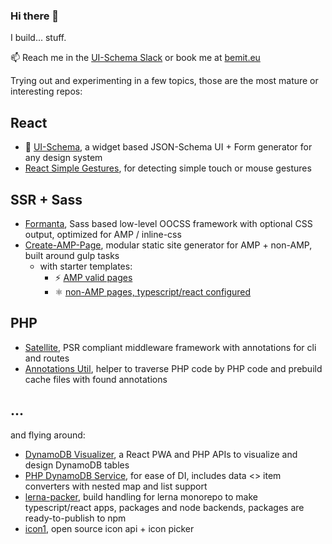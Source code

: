 ### Hi there 👋

I build... stuff.

<!--
**elbakerino/elbakerino** is a ✨ _special_ ✨ repository because its `README.md` (this file) appears on your GitHub profile.

Here are some ideas to get you started:

- 🔭 I’m currently working on ...
- 🌱 I’m currently learning ...
- 👯 I’m looking to collaborate on ...
- 🤔 I’m looking for help with ...
- 💬 Ask me about ...
- 📫 How to reach me: ...
- 😄 Pronouns: ...
- ⚡ Fun fact: ...
-->

📫 Reach me in the [UI-Schema Slack](https://ui-schema.slack.com/join/shared_invite/zt-smbsybk5-dFIRLEPCJerzDwtycaA71w) or book me at [bemit.eu](https://bemit.eu)

Trying out and experimenting in a few topics, those are the most mature or interesting repos:

## React

- 💎 [UI-Schema](https://github.com/ui-schema/ui-schema), a widget based JSON-Schema UI + Form generator for any design system
- [React Simple Gestures](https://github.com/elbakerino/react-simple-gestures), for detecting simple touch or mouse gestures

## SSR + Sass

- [Formanta](https://github.com/bemit/FormantaSass), Sass based low-level OOCSS framework with optional CSS output, optimized for AMP / inline-css
- [Create-AMP-Page](https://github.com/bemit/create-amp-page), modular static site generator for AMP + non-AMP, built around gulp tasks
  - with starter templates:
    - ⚡ [AMP valid pages](https://github.com/bemit/create-amp-page-starter)
    - ⚛️ [non-AMP pages, typescript/react configured](https://github.com/bemit/create-page-starter)

## PHP

- [Satellite](https://github.com/bemit/satellite-app), PSR compliant middleware framework with annotations for cli and routes
- [Annotations Util](https://github.com/bemit/orbiter-annotations-util), helper to traverse PHP code by PHP code and prebuild cache files with found annotations

## ...

and flying around:

- [DynamoDB Visualizer](https://github.com/elbakerino/dynamodb-visualizer), a React PWA and PHP APIs to visualize and design DynamoDB tables
- [PHP DynamoDB Service](https://github.com/bemit/php-service-dynamodb), for ease of DI, includes data <> item converters with nested map and list support
- [lerna-packer](https://github.com/elbakerino/lerna-packer), build handling for lerna monorepo to make typescript/react apps, packages and node backends, packages are ready-to-publish to npm
- [icon1](https://github.com/bemit/icon1/), open source icon api + icon picker
